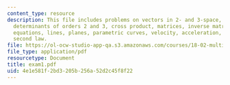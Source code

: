 ```yaml
---
content_type: resource
description: This file includes problems on vectors in 2- and 3-space, dot product,
  determinants of orders 2 and 3, cross product, matrices, inverse matrices, linear
  equations, lines, planes, parametric curves, velocity, acceleration, and Kepler's
  second law.
file: https://ol-ocw-studio-app-qa.s3.amazonaws.com/courses/18-02-multivariable-calculus-spring-2006/4e1e581f2bd3205b256a52d2c45f8f22_exam1.pdf
file_type: application/pdf
resourcetype: Document
title: exam1.pdf
uid: 4e1e581f-2bd3-205b-256a-52d2c45f8f22
---
```

